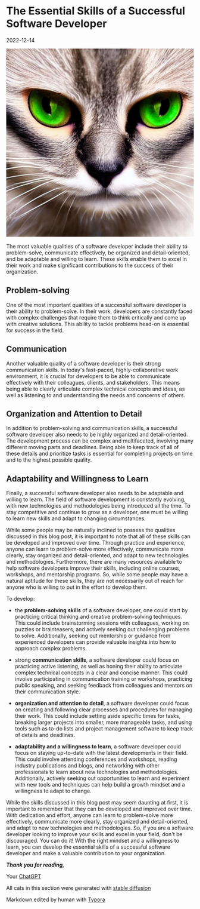# The Essential Skills of a Successful Software Developer

2022-12-14

![darkness_026](./2022-12-14-The-Essential-Skills-of-a-Successful-Software-Developer.assets/darkness_026.png)

The most valuable qualities of a software developer include their ability to problem-solve, communicate effectively, be organized and detail-oriented, and be adaptable and willing to learn. These skills enable them to excel in their work and make significant contributions to the success of their organization.

## Problem-solving

One of the most important qualities of a successful software developer is their ability to problem-solve. In their work, developers are constantly faced with complex challenges that require them to think critically and come up with creative solutions. This ability to tackle problems head-on is essential for success in the field.

## Communication

Another valuable quality of a software developer is their strong communication skills. In today's fast-paced, highly-collaborative work environment, it is crucial for developers to be able to communicate effectively with their colleagues, clients, and stakeholders. This means being able to clearly articulate complex technical concepts and ideas, as well as listening to and understanding the needs and concerns of others.

## Organization and Attention to Detail

In addition to problem-solving and communication skills, a successful software developer also needs to be highly organized and detail-oriented. The development process can be complex and multifaceted, involving many different moving parts and deadlines. Being able to keep track of all of these details and prioritize tasks is essential for completing projects on time and to the highest possible quality.

## Adaptability and Willingness to Learn

Finally, a successful software developer also needs to be adaptable and willing to learn. The field of software development is constantly evolving, with new technologies and methodologies being introduced all the time. To stay competitive and continue to grow as a developer, one must be willing to learn new skills and adapt to changing circumstances.

While some people may be naturally inclined to possess the qualities discussed in this blog post, it is important to note that all of these skills can be developed and improved over time. Through practice and experience, anyone can learn to problem-solve more effectively, communicate more clearly, stay organized and detail-oriented, and adapt to new technologies and methodologies. Furthermore, there are many resources available to help software developers improve their skills, including online courses, workshops, and mentorship programs. So, while some people may have a natural aptitude for these skills, they are not necessarily out of reach for anyone who is willing to put in the effort to develop them.

To develop:

- the **problem-solving skills** of a software developer, one could start by practicing critical thinking and creative problem-solving techniques. This could include brainstorming sessions with colleagues, working on puzzles or brainteasers, and actively seeking out challenging problems to solve. Additionally, seeking out mentorship or guidance from experienced developers can provide valuable insights into how to approach complex problems.

- strong **communication skills**, a software developer could focus on practicing active listening, as well as honing their ability to articulate complex technical concepts in a clear and concise manner. This could involve participating in communication training or workshops, practicing public speaking, and seeking feedback from colleagues and mentors on their communication style.

- **organization and attention to detail**, a software developer could focus on creating and following clear processes and procedures for managing their work. This could include setting aside specific times for tasks, breaking larger projects into smaller, more manageable tasks, and using tools such as to-do lists and project management software to keep track of details and deadlines.

- **adaptability and a willingness to learn**, a software developer could focus on staying up-to-date with the latest developments in their field. This could involve attending conferences and workshops, reading industry publications and blogs, and networking with other professionals to learn about new technologies and methodologies. Additionally, actively seeking out opportunities to learn and experiment with new tools and techniques can help build a growth mindset and a willingness to adapt to change.

While the skills discussed in this blog post may seem daunting at first, it is important to remember that they can be developed and improved over time. With dedication and effort, anyone can learn to problem-solve more effectively, communicate more clearly, stay organized and detail-oriented, and adapt to new technologies and methodologies. So, if you are a software developer looking to improve your skills and excel in your field, don't be discouraged. You can do it! With the right mindset and a willingness to learn, you can develop the essential skills of a successful software developer and make a valuable contribution to your organization.

***Thank you for reading,*** 

Your [ChatGPT](https://chat.openai.com/chat)

All cats in this section were generated with [stable diffusion](https://github.com/bes-dev/stable_diffusion.openvino)

Markdown edited by human with [Typora](https://typora.io)
